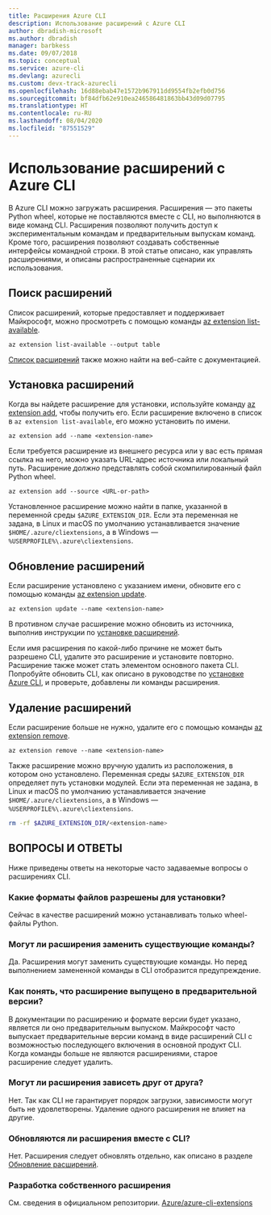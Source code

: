 ```yaml
---
title: Расширения Azure CLI
description: Использование расширений с Azure CLI
author: dbradish-microsoft
ms.author: dbradish
manager: barbkess
ms.date: 09/07/2018
ms.topic: conceptual
ms.service: azure-cli
ms.devlang: azurecli
ms.custom: devx-track-azurecli
ms.openlocfilehash: 16d88ebab47e1572b967911dd9554fb2efb0d756
ms.sourcegitcommit: bf84dfb62e910ea246586481863bb43d09d07795
ms.translationtype: HT
ms.contentlocale: ru-RU
ms.lasthandoff: 08/04/2020
ms.locfileid: "87551529"
---
```

# <a name="use-extensions-with-azure-cli"></a>Использование расширений с Azure CLI 

В Azure CLI можно загружать расширения. Расширения — это пакеты Python wheel, которые не поставляются вместе с CLI, но выполняются в виде команд CLI.
Расширения позволяют получить доступ к экспериментальным командам и предварительным выпускам команд. Кроме того, расширения позволяют создавать собственные интерфейсы командной строки. В этой статье описано, как управлять расширениями, и описаны распространенные сценарии их использования.

## <a name="find-extensions"></a>Поиск расширений

Список расширений, которые предоставляет и поддерживает Майкрософт, можно просмотреть с помощью команды [az extension list-available](/cli/azure/extension#az-extension-list-available).

```azurecli-interactive
az extension list-available --output table
```

[Список расширений](azure-cli-extensions-list.md) также можно найти на веб-сайте с документацией.

## <a name="install-extensions"></a>Установка расширений

Когда вы найдете расширение для установки, используйте команду [az extension add](https://docs.microsoft.com/cli/azure/extension#az-extension-add), чтобы получить его. Если расширение включено в список в `az extension list-available`, его можно установить по имени.

```azurecli-interactive
az extension add --name <extension-name>
```

Если требуется расширение из внешнего ресурса или у вас есть прямая ссылка на него, можно указать URL-адрес источника или локальный путь. Расширение _должно_ представлять собой скомпилированный файл Python wheel.

```azurecli-interactive
az extension add --source <URL-or-path>
```

Установленное расширение можно найти в папке, указанной в переменной среды `$AZURE_EXTENSION_DIR`. Если эта переменная не задана, в Linux и macOS по умолчанию устанавливается значение `$HOME/.azure/cliextensions`, а в Windows — `%USERPROFILE%\.azure\cliextensions`.

## <a name="update-extensions"></a>Обновление расширений

Если расширение установлено с указанием имени, обновите его с помощью команды [az extension update](https://docs.microsoft.com/cli/azure/extension#az-extension-update).

```azurecli-interactive
az extension update --name <extension-name>
```

В противном случае расширение можно обновить из источника, выполнив инструкции по [установке расширений](#install-extensions).

Если имя расширения по какой-либо причине не может быть разрешено CLI, удалите это расширение и установите повторно. Расширение также может стать элементом основного пакета CLI.
Попробуйте обновить CLI, как описано в руководстве по [установке Azure CLI](install-azure-cli.md), и проверьте, добавлены ли команды расширения.

## <a name="uninstall-extensions"></a>Удаление расширений

Если расширение больше не нужно, удалите его с помощью команды [az extension remove](https://docs.microsoft.com/cli/azure/extension#az-extension-remove).

```azurecli-interactive
az extension remove --name <extension-name>
```

Также расширение можно вручную удалить из расположения, в котором оно установлено. Переменная среды `$AZURE_EXTENSION_DIR` определяет путь установки модулей.
Если эта переменная не задана, в Linux и macOS по умолчанию устанавливается значение `$HOME/.azure/cliextensions`, а в Windows — `%USERPROFILE%\.azure\cliextensions`.

```bash
rm -rf $AZURE_EXTENSION_DIR/<extension-name>
```

## <a name="faq"></a>ВОПРОСЫ И ОТВЕТЫ

Ниже приведены ответы на некоторые часто задаваемые вопросы о расширениях CLI.

### <a name="what-file-formats-are-allowed-for-installation"></a>Какие форматы файлов разрешены для установки?

Сейчас в качестве расширений можно устанавливать только wheel-файлы Python.

### <a name="can-extensions-replace-existing-commands"></a>Могут ли расширения заменить существующие команды?

Да. Расширения могут заменить существующие команды. Но перед выполнением замененной команды в CLI отобразится предупреждение.

### <a name="how-can-i-tell-if-an-extension-is-in-pre-release"></a>Как понять, что расширение выпущено в предварительной версии?

В документации по расширению и формате версии будет указано, является ли оно предварительным выпуском. Майкрософт часто выпускает предварительные версии команд в виде расширений CLI с возможностью последующего включения в основной продукт CLI. Когда команды больше не являются расширениями, старое расширение следует удалить. 

### <a name="can-extensions-depend-upon-each-other"></a>Могут ли расширения зависеть друг от друга?

Нет. Так как CLI не гарантирует порядок загрузки, зависимости могут быть не удовлетворены. Удаление одного расширения не влияет на другие.

### <a name="are-extensions-updated-along-with-the-cli"></a>Обновляются ли расширения вместе с CLI?

Нет. Расширения следует обновлять отдельно, как описано в разделе [Обновление расширений](#update-extensions).

### <a name="how-to-develop-our-own-extension"></a>Разработка собственного расширения
См. сведения в официальном репозитории. [Azure/azure-cli-extensions](https://github.com/Azure/azure-cli/tree/master/doc/extensions)
